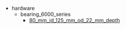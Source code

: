 * hardware
  * bearing_6000_series
    * [80_mm_id_125_mm_od_22_mm_depth](hardware/bearing_6000_series/80_mm_id_125_mm_od_22_mm_depth)
